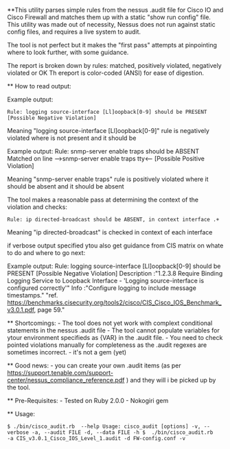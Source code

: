 **This utility parses simple rules from the nessus .audit file  for Cisco IO and Cisco Firewall and matches them up with
a static "show run config" file. This utility was made out of necessity, Nessus does not run against static config files,
and requires a live system to audit.

The tool is not perfect but it makes the "first pass" attempts at pinpointing where to look further, with some guidance.


The report is broken down by rules: matched, positively violated,  negatively violated or OK
Th ereport is color-coded (ANSI) for ease of digestion. 

** How to read output:

Example output:

	Rule: logging source-interface [Ll]oopback[0-9] should be PRESENT [Possible Negative Violation]

Meaning  "logging source-interface [Ll]oopback[0-9]" rule is negatively violated where is not present and it should be


Example output:
	Rule: snmp-server enable traps should be ABSENT
	 Matched on line  -->snmp-server enable traps tty<-- [Possible Positive Violation] 

Meaning  "snmp-server enable traps" rule is positively violated where it should be absent and it should be absent


The tool makes a reasonable pass at determining the context of the violation and checks:

	Rule: ip directed-broadcast should be ABSENT, in context interface .+

Meaning "ip directed-broadcast" is checked in context of each interface

if verbose output specified ytou also get guidance from CIS matrix on whate to do and where to go next:

Example output:
	Rule: logging source-interface [Ll]oopback[0-9] should be PRESENT [Possible Negative Violation] 
			Description :"1.2.3.8 Require Binding Logging Service to Loopback Interface - 'Logging source-interface is configured correctly'"
			Info :"Configure logging to include message timestamps."   "ref. https://benchmarks.cisecurity.org/tools2/cisco/CIS_Cisco_IOS_Benchmark_v3.0.1.pdf, page 59."


** Shortcomings:
	- The tool does not yet work with complext conditional statements in the nessus .audit file 
	- The tool cannot populate variables for ytour environment specifieds as {VAR} in the .audit file.
	- You need to check pointed violations manually for completeness as the .audit regexes are sometimes incorrect.
	- it's not  a gem (yet)

** Good news:
	- you can create your own .audit items (as per https://support.tenable.com/support-center/nessus_compliance_reference.pdf )
	and they will i be picked up by the tool.  

** Pre-Requisites:
	- Tested on Ruby 2.0.0
	- Nokogiri gem

** Usage:

`$ ./bin/cisco_audit.rb  --help
Usage: cisco_audit [options]
    -v, --verbose
    -a, --audit FILE
    -d, --data FILE
    -h
$  ./bin/cisco_audit.rb   -a CIS_v3.0.1_Cisco_IOS_Level_1.audit -d FW-config.conf -v`






